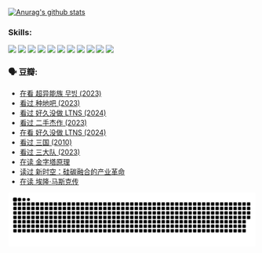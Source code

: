
[![Anurag's github stats](https://github-readme-stats.vercel.app/api?username=w940853815)](https://github.com/anuraghazra/github-readme-stats)

### Skills:

<code><img height="32" src="https://cdn.jsdelivr.net/npm/simple-icons@v5/icons/python.svg"></code>
<code><img height="32" src="https://cdn.jsdelivr.net/npm/simple-icons@v5/icons/javascript.svg"></code>
<code><img height="32" src="https://cdn.jsdelivr.net/npm/simple-icons@v5/icons/django.svg"></code>
<code><img height="32" src="https://cdn.jsdelivr.net/npm/simple-icons@v5/icons/flask.svg"></code>
<code><img height="32" src="https://cdn.jsdelivr.net/npm/simple-icons@v5/icons/vuetify.svg"></code>
<code><img height="32" src="https://cdn.jsdelivr.net/npm/simple-icons@v5/icons/git.svg"></code>
<code><img height="32" src="https://cdn.jsdelivr.net/npm/simple-icons@v5/icons/docker.svg"></code>
<code><img height="32" src="https://cdn.jsdelivr.net/npm/simple-icons@v5/icons/postgresql.svg"></code>
<code><img height="32" src="https://cdn.jsdelivr.net/npm/simple-icons@v5/icons/elasticsearch.svg"></code>
<code><img height="32" src="https://cdn.jsdelivr.net/npm/simple-icons@v5/icons/macos.svg"></code>
<code><img height="32" src="https://cdn.jsdelivr.net/npm/simple-icons@v5/icons/linux.svg"></code>

### 🗣 豆瓣:

<!-- DOUBAN-ACTIVITIES:START -->
- [在看 超异能族 무빙‎ (2023)](https://www.douban.com/people/136069238/status/4527291077/?_i=08351941)
- [看过 种地吧‎ (2023)](https://www.douban.com/people/136069238/status/4527289637/?_i=08351941)
- [看过 好久没做 LTNS‎ (2024)](https://www.douban.com/people/136069238/status/4527289515/?_i=08351941)
- [看过 二手杰作‎ (2023)](https://www.douban.com/people/136069238/status/4522502716/?_i=08351941)
- [在看 好久没做 LTNS‎ (2024)](https://www.douban.com/people/136069238/status/4521969883/?_i=08351941)
- [看过 三国‎ (2010)](https://www.douban.com/people/136069238/status/4521634661/?_i=08351941)
- [看过 三大队‎ (2023)](https://www.douban.com/people/136069238/status/4510323325/?_i=08351941)
- [在读 金字塔原理](https://www.douban.com/people/136069238/status/4507497587/?_i=08351941)
- [读过 新时空：硅碳融合的产业革命](https://www.douban.com/people/136069238/status/4506659177/?_i=08351941)
- [在读 埃隆·马斯克传](https://www.douban.com/people/136069238/status/4500417190/?_i=08351941)
<!-- DOUBAN-ACTIVITIES:END -->


![Snake animation](https://raw.githubusercontent.com/w940853815/w940853815/output/github-contribution-grid-snake.svg)

<!--
**w940853815/w940853815** is a ✨ _special_ ✨ repository because its `README.md` (this file) appears on your GitHub profile.

Here are some ideas to get you started:

- 🔭 I’m currently working on ...
- 🌱 I’m currently learning ...
- 👯 I’m looking to collaborate on ...
- 🤔 I’m looking for help with ...
- 💬 Ask me about ...
- 📫 How to reach me: ...
- 😄 Pronouns: ...
- ⚡ Fun fact: ...
-->
